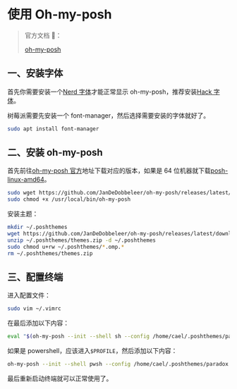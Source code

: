 # 使用 Oh-my-posh

> 官方文档 📝：
>
> [oh-my-posh](https://ohmyposh.dev/docs)

## 一、安装字体

首先你需要安装一个[Nerd 字体](https://github.com/ryanoasis/nerd-fonts/releases)才能正常显示 oh-my-posh，推荐安装[Hack 字体](https://github.com/ryanoasis/nerd-fonts/releases/download/2.2.0-RC/Hack.zip)。

树莓派需要先安装一个 font-manager，然后选择需要安装的字体就好了。

```sh
sudo apt install font-manager
```

## 二、安装 oh-my-posh

首先前往[oh-my-posh 官方](https://github.com/JanDeDobbeleer/oh-my-posh/releases)地址下载对应的版本，如果是 64 位机器就下载[posh-linux-amd64](https://github.com/JanDeDobbeleer/oh-my-posh/releases/latest/download/posh-linux-amd64)。

```sh
sudo wget https://github.com/JanDeDobbeleer/oh-my-posh/releases/latest/download/posh-linux-amd64 -O /usr/local/bin/oh-my-posh
sudo chmod +x /usr/local/bin/oh-my-posh
```

安装主题：

```sh
mkdir ~/.poshthemes
wget https://github.com/JanDeDobbeleer/oh-my-posh/releases/latest/download/themes.zip -O ~/.poshthemes/themes.zip
unzip ~/.poshthemes/themes.zip -d ~/.poshthemes
sudo chmod u+rw ~/.poshthemes/*.omp.*
rm ~/.poshthemes/themes.zip
```

## 三、配置终端

进入配置文件：

```sh
sudo vim ~/.vimrc
```

在最后添加以下内容：

```sh
eval "$(oh-my-posh --init --shell sh --config /home/cael/.poshthemes/paradox.omp.json)"
```

如果是 powershell，应该进入`$PROFILE`，然后添加以下内容：

```sh
oh-my-posh --init --shell pwsh --config /home/cael/.poshthemes/paradox.omp.json | Invoke-Expression
```

最后重新启动终端就可以正常使用了。
